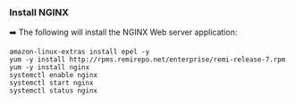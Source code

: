 ### Install NGINX

➡️ The following will install the NGINX Web server application:
```
amazon-linux-extras install epel -y
yum -y install http://rpms.remirepo.net/enterprise/remi-release-7.rpm
yum -y install nginx
systemctl enable nginx
systemctl start nginx
systemctl status nginx
```

